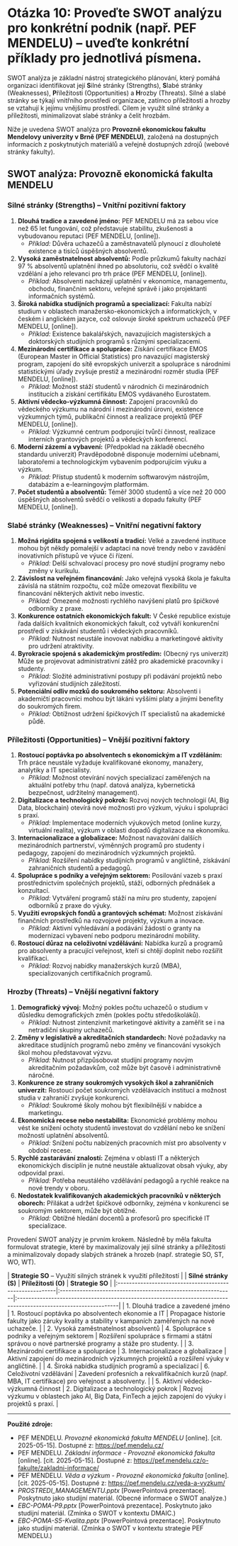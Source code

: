 # Otázka 10: Proveďte SWOT analýzu pro konkrétní podnik (např. PEF MENDELU) – uveďte konkrétní příklady pro jednotlivá písmena.

SWOT analýza je základní nástroj strategického plánování, který pomáhá organizaci identifikovat její **S**ilné stránky (Strengths), **S**labé stránky (Weaknesses), **P**říležitosti (Opportunities) a **H**rozby (Threats). Silné a slabé stránky se týkají vnitřního prostředí organizace, zatímco příležitosti a hrozby se vztahují k jejímu vnějšímu prostředí. Cílem je využít silné stránky a příležitosti, minimalizovat slabé stránky a čelit hrozbám.

Níže je uvedena SWOT analýza pro **Provozně ekonomickou fakultu Mendelovy univerzity v Brně (PEF MENDELU)**, založená na dostupných informacích z poskytnutých materiálů a veřejně dostupných zdrojů (webové stránky fakulty).

## SWOT analýza: Provozně ekonomická fakulta MENDELU

### Silné stránky (Strengths) – Vnitřní pozitivní faktory

1.  **Dlouhá tradice a zavedené jméno:** PEF MENDELU má za sebou více než 65 let fungování, což představuje stabilitu, zkušenosti a vybudovanou reputaci (PEF MENDELU, [online]).
    *   *Příklad:* Důvěra uchazečů a zaměstnavatelů plynoucí z dlouholeté existence a tisíců úspěšných absolventů.
2.  **Vysoká zaměstnatelnost absolventů:** Podle průzkumů fakulty nachází 97 % absolventů uplatnění ihned po absolutoriu, což svědčí o kvalitě vzdělání a jeho relevanci pro trh práce (PEF MENDELU, [online]).
    *   *Příklad:* Absolventi nacházejí uplatnění v ekonomice, managementu, obchodu, finančním sektoru, veřejné správě i jako projektanti informačních systémů.
3.  **Široká nabídka studijních programů a specializací:** Fakulta nabízí studium v oblastech manažersko-ekonomických a informatických, v českém i anglickém jazyce, což oslovuje široké spektrum uchazečů (PEF MENDELU, [online]).
    *   *Příklad:* Existence bakalářských, navazujících magisterských a doktorských studijních programů s různými specializacemi.
4.  **Mezinárodní certifikace a spolupráce:** Získání certifikace EMOS (European Master in Official Statistics) pro navazující magisterský program, zapojení do sítě evropských univerzit a spolupráce s národními statistickými úřady zvyšuje prestiž a mezinárodní rozměr studia (PEF MENDELU, [online]).
    *   *Příklad:* Možnost stáží studentů v národních či mezinárodních institucích a získání certifikátu EMOS vydávaného Eurostatem.
5.  **Aktivní vědecko-výzkumná činnost:** Zapojení pracovníků do vědeckého výzkumu na národní i mezinárodní úrovni, existence výzkumných týmů, publikační činnost a realizace projektů (PEF MENDELU, [online]).
    *   *Příklad:* Výzkumné centrum podporující tvůrčí činnost, realizace interních grantových projektů a vědeckých konferencí.
6.  **Moderní zázemí a vybavení:** (Předpoklad na základě obecného standardu univerzit) Pravděpodobně disponuje moderními učebnami, laboratořemi a technologickým vybavením podporujícím výuku a výzkum.
    *   *Příklad:* Přístup studentů k moderním softwarovým nástrojům, databázím a e-learningovým platformám.
7.  **Počet studentů a absolventů:** Téměř 3000 studentů a více než 20 000 úspěšných absolventů svědčí o velikosti a dopadu fakulty (PEF MENDELU, [online]).

### Slabé stránky (Weaknesses) – Vnitřní negativní faktory

1.  **Možná rigidita spojená s velikostí a tradicí:** Velké a zavedené instituce mohou být někdy pomalejší v adaptaci na nové trendy nebo v zavádění inovativních přístupů ve výuce či řízení.
    *   *Příklad:* Delší schvalovací procesy pro nové studijní programy nebo změny v kurikulu.
2.  **Závislost na veřejném financování:** Jako veřejná vysoká škola je fakulta závislá na státním rozpočtu, což může omezovat flexibilitu ve financování některých aktivit nebo investic.
    *   *Příklad:* Omezené možnosti rychlého navýšení platů pro špičkové odborníky z praxe.
3.  **Konkurence ostatních ekonomických fakult:** V České republice existuje řada dalších kvalitních ekonomických fakult, což vytváří konkurenční prostředí v získávání studentů i vědeckých pracovníků.
    *   *Příklad:* Nutnost neustále inovovat nabídku a marketingové aktivity pro udržení atraktivity.
4.  **Byrokracie spojená s akademickým prostředím:** (Obecný rys univerzit) Může se projevovat administrativní zátěž pro akademické pracovníky i studenty.
    *   *Příklad:* Složité administrativní postupy při podávání projektů nebo vyřizování studijních záležitostí.
5.  **Potenciální odliv mozků do soukromého sektoru:** Absolventi i akademičtí pracovníci mohou být lákáni vyššími platy a jinými benefity do soukromých firem.
    *   *Příklad:* Obtížnost udržení špičkových IT specialistů na akademické půdě.

### Příležitosti (Opportunities) – Vnější pozitivní faktory

1.  **Rostoucí poptávka po absolventech s ekonomickým a IT vzděláním:** Trh práce neustále vyžaduje kvalifikované ekonomy, manažery, analytiky a IT specialisty.
    *   *Příklad:* Možnost otevírání nových specializací zaměřených na aktuální potřeby trhu (např. datová analýza, kybernetická bezpečnost, udržitelný management).
2.  **Digitalizace a technologický pokrok:** Rozvoj nových technologií (AI, Big Data, blockchain) otevírá nové možnosti pro výzkum, výuku i spolupráci s praxí.
    *   *Příklad:* Implementace moderních výukových metod (online kurzy, virtuální realita), výzkum v oblasti dopadů digitalizace na ekonomiku.
3.  **Internacionalizace a globalizace:** Možnost navazování dalších mezinárodních partnerství, výměnných programů pro studenty i pedagogy, zapojení do mezinárodních výzkumných projektů.
    *   *Příklad:* Rozšíření nabídky studijních programů v angličtině, získávání zahraničních studentů a pedagogů.
4.  **Spolupráce s podniky a veřejným sektorem:** Posilování vazeb s praxí prostřednictvím společných projektů, stáží, odborných přednášek a konzultací.
    *   *Příklad:* Vytváření programů stáží na míru pro studenty, zapojení odborníků z praxe do výuky.
5.  **Využití evropských fondů a grantových schémat:** Možnost získávání finančních prostředků na rozvojové projekty, výzkum a inovace.
    *   *Příklad:* Aktivní vyhledávání a podávání žádostí o granty na modernizaci vybavení nebo podporu mezinárodní mobility.
6.  **Rostoucí důraz na celoživotní vzdělávání:** Nabídka kurzů a programů pro absolventy a pracující veřejnost, kteří si chtějí doplnit nebo rozšířit kvalifikaci.
    *   *Příklad:* Rozvoj nabídky manažerských kurzů (MBA), specializovaných certifikačních programů.

### Hrozby (Threats) – Vnější negativní faktory

1.  **Demografický vývoj:** Možný pokles počtu uchazečů o studium v důsledku demografických změn (pokles počtu středoškoláků).
    *   *Příklad:* Nutnost zintenzivnit marketingové aktivity a zaměřit se i na netradiční skupiny uchazečů.
2.  **Změny v legislativě a akreditačních standardech:** Nové požadavky na akreditace studijních programů nebo změny ve financování vysokých škol mohou představovat výzvu.
    *   *Příklad:* Nutnost přizpůsobovat studijní programy novým akreditačním požadavkům, což může být časově i administrativně náročné.
3.  **Konkurence ze strany soukromých vysokých škol a zahraničních univerzit:** Rostoucí počet soukromých vzdělávacích institucí a možnost studia v zahraničí zvyšuje konkurenci.
    *   *Příklad:* Soukromé školy mohou být flexibilnější v nabídce a marketingu.
4.  **Ekonomická recese nebo nestabilita:** Ekonomické problémy mohou vést ke snížení ochoty studentů investovat do vzdělání nebo ke snížení možností uplatnění absolventů.
    *   *Příklad:* Snížení počtu nabízených pracovních míst pro absolventy v období recese.
5.  **Rychlé zastarávání znalostí:** Zejména v oblasti IT a některých ekonomických disciplín je nutné neustále aktualizovat obsah výuky, aby odpovídal praxi.
    *   *Příklad:* Potřeba neustálého vzdělávání pedagogů a rychlé reakce na nové trendy v oboru.
6.  **Nedostatek kvalifikovaných akademických pracovníků v některých oborech:** Přilákat a udržet špičkové odborníky, zejména v konkurenci se soukromým sektorem, může být obtížné.
    *   *Příklad:* Obtížné hledání docentů a profesorů pro specifické IT specializace.

Provedení SWOT analýzy je prvním krokem. Následně by měla fakulta formulovat strategie, které by maximalizovaly její silné stránky a příležitosti a minimalizovaly dopady slabých stránek a hrozeb (např. strategie SO, ST, WO, WT).

| **Strategie SO** – Využití silných stránek k využití příležitostí |
| **Silné stránky (S)**                                   | **Příležitosti (O)**                                         | **Strategie SO**                                                                                                 |
|:--------------------------------------------------------|:-------------------------------------------------------------|:-----------------------------------------------------------------------------------------------------------------|
| 1. Dlouhá tradice a zavedené jméno                      | 1. Rostoucí poptávka po absolventech ekonomie a IT           | Propagace historie fakulty jako záruky kvality a stability v kampaních zaměřených na nové uchazeče.              |
| 2. Vysoká zaměstnatelnost absolventů                    | 4. Spolupráce s podniky a veřejným sektorem                  | Rozšíření spolupráce s firmami a státní správou o nové partnerské programy a stáže pro studenty.                 |
| 3. Mezinárodní certifikace a spolupráce                  | 3. Internacionalizace a globalizace                          | Aktivní zapojení do mezinárodních výzkumných projektů a rozšíření výuky v angličtině.                            |
| 4. Široká nabídka studijních programů a specializací     | 6. Celoživotní vzdělávání                                    | Zavedení profesních a rekvalifikačních kurzů (např. MBA, IT certifikace) pro veřejnost a absolventy.             |
| 5. Aktivní vědecko-výzkumná činnost                     | 2. Digitalizace a technologický pokrok                       | Rozvoj výzkumu v oblastech jako AI, Big Data, FinTech a jejich zapojení do výuky i projektů s praxí.             |

---
**Použité zdroje:**

*   PEF MENDELU. *Provozně ekonomická fakulta MENDELU* [online]. [cit. 2025-05-15]. Dostupné z: https://pef.mendelu.cz/
*   PEF MENDELU. *Základní informace - Provozně ekonomická fakulta* [online]. [cit. 2025-05-15]. Dostupné z: https://pef.mendelu.cz/o-fakulte/zakladni-informace/
*   PEF MENDELU. *Věda a výzkum - Provozně ekonomická fakulta* [online]. [cit. 2025-05-15]. Dostupné z: https://pef.mendelu.cz/veda-a-vyzkum/
*   *PROSTREDI_MANAGEMENTU.pptx* [PowerPointová prezentace]. Poskytnuto jako studijní materiál. (Obecné informace o SWOT analýze.)
*   *EBC-POMA-P9.pptx* [PowerPointová prezentace]. Poskytnuto jako studijní materiál. (Zmínka o SWOT v kontextu DMAIC.)
*   *EBC-POMA-S5-Kvalita.pptx* [PowerPointová prezentace]. Poskytnuto jako studijní materiál. (Zmínka o SWOT v kontextu strategie PEF MENDELU.)

